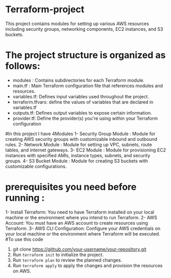 # Terraform-project
This project contains modules for setting up various AWS resources including security groups, networking components, EC2 instances, and S3 buckets.
# The project structure is organized as follows:
                                                                                     
- modules  : Contains subdirectories for each Terraform module.
- main.tf : Main Terraform configuration file that references modules and resources.
- variables.tf: Defines input variables used throughout the project.
- terraform.tfvars: define the values of variables that are declared in variables.tf
- outputs.tf: Defines output variables to expose certain information.
- provider.tf: Define the provider(s) you're using within your Terraform configuration
  
#In this project I have 4Modules
1-	Security Group Module :
               Module for creating AWS security groups with customizable inbound and outbound rules.
2-	Network Module :
               Module for setting up VPC, subnets, route tables, and internet gateways.
3-	 EC2 Module :
               Module for provisioning EC2 instances with specified AMIs, instance types, subnets, 
                and security  groups.
4-	S3 Bucket Module :
                Module for creating S3 buckets with customizable configurations.
# prerequisites you need before running  :
1-	Install Terraform: You need to have Terraform installed on your local machine or the environment where you intend to run Terraform. 
2-	AWS Account: You must have an AWS account to create resources using Terraform. 
3-	AWS CLI Configuration: Configure your AWS credentials on your local machine or the environment where Terraform will be executed.
#To use this code
1. git clone https://github.com/your-username/your-repository.git
2. Run `terraform init` to initialize the project. 
3. Run `terraform plan` to review the planned changes.
4. Run `terraform apply` to apply the changes and provision the resources on AWS.




